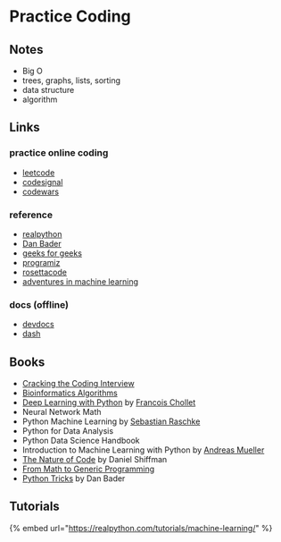 # Practice Coding

## Notes

* Big O
* trees, graphs, lists, sorting
* data structure
* algorithm

## Links

### practice online coding

* [leetcode](www.leetcode.com)
* [codesignal](www.codesignal.com)
* [codewars](www.codewars.com)

### reference

* [realpython](https://realpython.com/)
* [Dan Bader](www.dbader.org)
* [geeks for geeks](www.geeksforgeeks.org)
* [programiz](https://www.programiz.com)
* [rosettacode](https://rosettacode.org)
* [adventures in machine learning](https://adventuresinmachinelearning.com)

### docs \(offline\)

* [devdocs](https://devdocs.io/)
* [dash](https://kapeli.com/dash)

## Books

* [Cracking the Coding Interview](http://www.crackingthecodinginterview.com/)
* [Bioinformatics Algorithms](http://bioinformaticsalgorithms.com/)
* [Deep Learning with Python](https://github.com/fchollet/deep-learning-with-python-notebooks) by [Francois Chollet](https://blog.keras.io/author/francois-chollet.html)
* Neural Network Math 
* Python Machine Learning by [Sebastian Raschke](https://sebastianraschka.com/)
* Python for Data Analysis
* Python Data Science Handbook
* Introduction to Machine Learning with Python by [Andreas Mueller](https://amueller.github.io/)
* [The Nature of Code](https://natureofcode.com/) by Daniel Shiffman
* [From Math to Generic Programming](https://play.google.com/books/reader?id=UqxYBQAAQBAJ&pg=GBS.PP1)
* [Python Tricks](https://dbader.org) by Dan Bader

## Tutorials

{% embed url="https://realpython.com/tutorials/machine-learning/" %}



